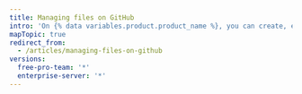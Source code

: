 ```yaml
---
title: Managing files on GitHub
intro: 'On {% data variables.product.product_name %}, you can create, edit, move, and delete files in a repository.'
mapTopic: true
redirect_from:
  - /articles/managing-files-on-github
versions:
  free-pro-team: '*'
  enterprise-server: '*'
---
```


